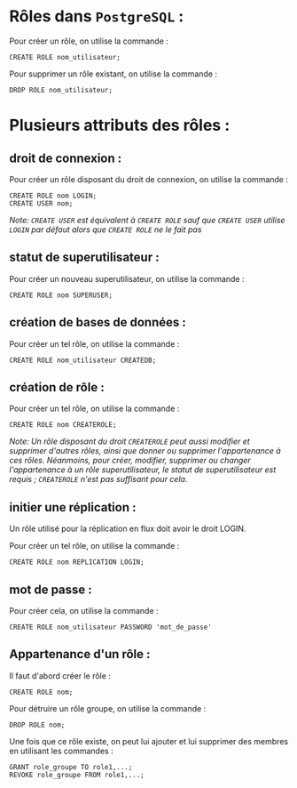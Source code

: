 # Rôles dans `PostgreSQL` :

Pour créer un rôle, on utilise la commande :

```
CREATE ROLE nom_utilisateur;
```

Pour supprimer un rôle existant, on utilise la commande :

```
DROP ROLE nom_utilisateur;
```

# Plusieurs attributs des rôles :

## droit de connexion :

Pour créer un rôle disposant du droit de connexion, on utilise la commande :

```
CREATE ROLE nom LOGIN;
CREATE USER nom;
```

_Note: `CREATE USER` est équivalent à `CREATE ROLE` sauf que `CREATE USER` utilise `LOGIN` par défaut alors que `CREATE ROLE` ne le fait pas_

## statut de superutilisateur :

Pour créer un nouveau superutilisateur, on utilise la commande :

```
CREATE ROLE nom SUPERUSER;
```

## création de bases de données :

Pour créer un tel rôle, on utilise la commande :

```
CREATE ROLE nom_utilisateur CREATEDB;
```

## création de rôle :

Pour créer un tel rôle, on utilise la commande :

```
CREATE ROLE nom CREATEROLE;
```

_Note: Un rôle disposant du droit `CREATEROLE` peut aussi modifier et supprimer d'autres rôles, ainsi que donner ou supprimer l'appartenance à ces rôles. Néanmoins, pour créer, modifier, supprimer ou changer l'appartenance à un rôle superutilisateur, le statut de superutilisateur est requis ; `CREATEROLE` n'est pas suffisant pour cela._

## initier une réplication :

Un rôle utilisé pour la réplication en flux doit avoir le droit LOGIN.

Pour créer un tel rôle, on utilise la commande :

```
CREATE ROLE nom REPLICATION LOGIN;
```

## mot de passe :

Pour créer cela, on utilise la commande :

```
CREATE ROLE nom_utilisateur PASSWORD 'mot_de_passe'
```

## Appartenance d'un rôle :

Il faut d'abord créer le rôle :

```
CREATE ROLE nom;
```

Pour détruire un rôle groupe, on utilise la commande :

```
DROP ROLE nom;
```

Une fois que ce rôle existe, on peut lui ajouter et lui supprimer des membres en utilisant les commandes :

```
GRANT role_groupe TO role1,...;
REVOKE role_groupe FROM role1,...;
```
